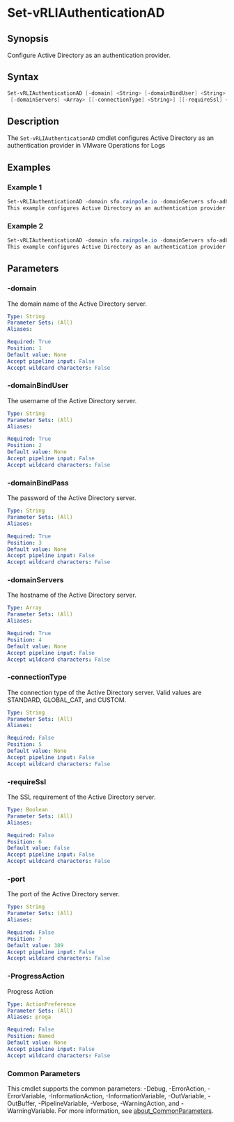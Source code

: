 # Set-vRLIAuthenticationAD

## Synopsis

Configure Active Directory as an authentication provider.

## Syntax

```powershell
Set-vRLIAuthenticationAD [-domain] <String> [-domainBindUser] <String> [-domainBindPass] <String>
 [-domainServers] <Array> [[-connectionType] <String>] [[-requireSsl] <Boolean>] [[-port] <String>] [-ProgressAction <ActionPreference>] [<CommonParameters>]
```

## Description

The `Set-vRLIAuthenticationAD` cmdlet configures Active Directory as an authentication provider in VMware
Operations for Logs

## Examples

### Example 1

```powershell
Set-vRLIAuthenticationAD -domain sfo.rainpole.io -domainServers sfo-ad01.sfo.rainpole.io -domainBindUser svc-vsphere-ad -domainBindPass VMw@re1! -connectionType STANDARD
This example configures Active Directory as an authentication provider
```

### Example 2

```powershell
Set-vRLIAuthenticationAD -domain sfo.rainpole.io -domainServers sfo-ad01.sfo.rainpole.io -domainBindUser svc-vsphere-ad -domainBindPass VMw@re1! -connectionType CUSTOM -port 636 -requireSsl:$true
This example configures Active Directory as an authentication provider using custom configuration.
```

## Parameters

### -domain

The domain name of the Active Directory server.

```yaml
Type: String
Parameter Sets: (All)
Aliases:

Required: True
Position: 1
Default value: None
Accept pipeline input: False
Accept wildcard characters: False
```

### -domainBindUser

The username of the Active Directory server.

```yaml
Type: String
Parameter Sets: (All)
Aliases:

Required: True
Position: 2
Default value: None
Accept pipeline input: False
Accept wildcard characters: False
```

### -domainBindPass

The password of the Active Directory server.

```yaml
Type: String
Parameter Sets: (All)
Aliases:

Required: True
Position: 3
Default value: None
Accept pipeline input: False
Accept wildcard characters: False
```

### -domainServers

The hostname of the Active Directory server.

```yaml
Type: Array
Parameter Sets: (All)
Aliases:

Required: True
Position: 4
Default value: None
Accept pipeline input: False
Accept wildcard characters: False
```

### -connectionType

The connection type of the Active Directory server. Valid values are STANDARD, GLOBAL_CAT, and CUSTOM.

```yaml
Type: String
Parameter Sets: (All)
Aliases:

Required: False
Position: 5
Default value: None
Accept pipeline input: False
Accept wildcard characters: False
```

### -requireSsl

The SSL requirement of the Active Directory server.

```yaml
Type: Boolean
Parameter Sets: (All)
Aliases:

Required: False
Position: 6
Default value: False
Accept pipeline input: False
Accept wildcard characters: False
```

### -port

The port of the Active Directory server.

```yaml
Type: String
Parameter Sets: (All)
Aliases:

Required: False
Position: 7
Default value: 389
Accept pipeline input: False
Accept wildcard characters: False
```

### -ProgressAction

Progress Action

```yaml
Type: ActionPreference
Parameter Sets: (All)
Aliases: proga

Required: False
Position: Named
Default value: None
Accept pipeline input: False
Accept wildcard characters: False
```

### Common Parameters

This cmdlet supports the common parameters: -Debug, -ErrorAction, -ErrorVariable, -InformationAction, -InformationVariable, -OutVariable, -OutBuffer, -PipelineVariable, -Verbose, -WarningAction, and -WarningVariable. For more information, see [about_CommonParameters](http://go.microsoft.com/fwlink/?LinkID=113216).
